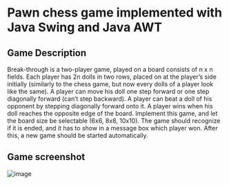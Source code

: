 # Pawn chess game implemented with Java Swing and Java AWT

## Game Description

Break-through is a two-player game, played on a board consists of n x n fields. Each player has 2n 
dolls in two rows, placed on at the player’s side initially (similarly to the chess game, but now 
every dolls of a player look like the same). A player can move his doll one step forward or one 
step diagonally forward (can’t step backward). A player can beat a doll of his opponent by stepping 
diagonally forward onto it. A player wins when his doll reaches the opposite edge of the board. 
Implement this game, and let the board size be selectable (6x6, 8x8, 10x10). The game should 
recognize if it is ended, and it has to show in a message box which player won. After this, a new 
game should be started automatically. 

## Game screenshot

![image](https://user-images.githubusercontent.com/94148182/211982719-921e50b7-e00d-4826-b9f0-3c4e94484ceb.png)
